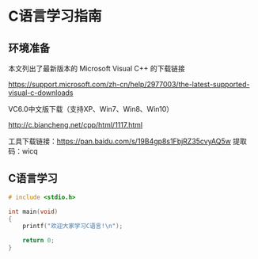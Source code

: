 # C语言学习指南

## 环境准备

本文列出了最新版本的 Microsoft Visual C++ 的下载链接

https://support.microsoft.com/zh-cn/help/2977003/the-latest-supported-visual-c-downloads

VC6.0中文版下载（支持XP、Win7、Win8、Win10）

http://c.biancheng.net/cpp/html/1117.html

工具下载链接：https://pan.baidu.com/s/19B4gp8s1FbjRZ35cvyAQ5w 
提取码：wicq 



## C语言学习

```C
# include <stdio.h>

int main(void)
{
	printf("欢迎大家学习C语言!\n");

	return 0;
}
```





